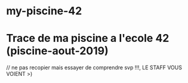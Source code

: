 # my-piscine-42


# Trace de ma piscine a l'ecole 42 (piscine-aout-2019)

// ne pas recopier mais essayer de comprendre svp !!!, LE STAFF VOUS VOIENT >)
